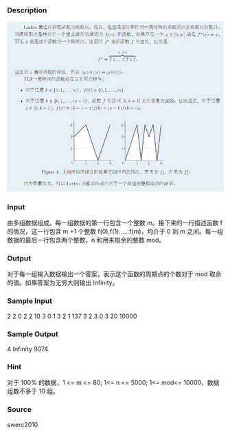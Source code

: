 
### Description
![](/JudgeOnline/upload/201203/1(10).jpg)

### Input
由多组数据组成。每一组数据的第一行包含一个整数 m。接下来的一行描述函数 f 的情况，这一行包含 m +1 个整数 f(0),f(1)......f(m)，均介于 0 到 m 之间。每一组数据的最后一行包含两个整数，n 和用来取余的整数 mod。
### Output
对于每一组输入数据输出一个答案，表示这个函数的周期点的个数对于
mod 取余的值。如果答案为无穷大则输出 Infinity。
### Sample Input
2
2 0 2
2 10
3
0 1 3 2
1 137
3
2 3 0 3
20 10000
### Sample Output
4
Infinity
9074
### Hint
对于 100% 的数据，1 <= m <= 80; 1<= n <= 5000; 1<= mod<= 10000，数据组数不多于 10 组。
### Source
swerc2010